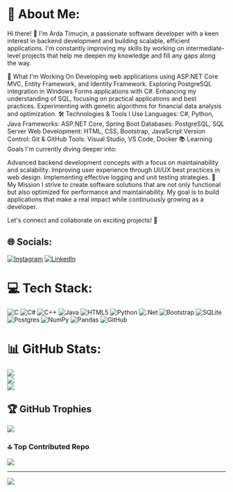 # 💫 About Me:
Hi there! 👋 I'm Arda Timuçin, a passionate software developer with a keen interest in backend development and building scalable, efficient applications. I'm constantly improving my skills by working on intermediate-level projects that help me deepen my knowledge and fill any gaps along the way.

🚀 What I'm Working On
Developing web applications using ASP.NET Core MVC, Entity Framework, and Identity Framework.
Exploring PostgreSQL integration in Windows Forms applications with C#.
Enhancing my understanding of SQL, focusing on practical applications and best practices.
Experimenting with genetic algorithms for financial data analysis and optimization.
🛠️ Technologies & Tools I Use
Languages: C#, Python, Java
Frameworks: ASP.NET Core, Spring Boot
Databases: PostgreSQL, SQL Server
Web Development: HTML, CSS, Bootstrap, JavaScript
Version Control: Git & GitHub
Tools: Visual Studio, VS Code, Docker
📚 Learning Goals
I'm currently diving deeper into:

Advanced backend development concepts with a focus on maintainability and scalability.
Improving user experience through UI/UX best practices in web design.
Implementing effective logging and unit testing strategies.
🎯 My Mission
I strive to create software solutions that are not only functional but also optimized for performance and maintainability. My goal is to build applications that make a real impact while continuously growing as a developer.

Let's connect and collaborate on exciting projects! 🚀


## 🌐 Socials:
[![Instagram](https://img.shields.io/badge/Instagram-%23E4405F.svg?logo=Instagram&logoColor=white)](https://instagram.com/ardatmcnacar) [![LinkedIn](https://img.shields.io/badge/LinkedIn-%230077B5.svg?logo=linkedin&logoColor=white)](https://linkedin.com/in/https://www.linkedin.com/in/arda-timucin-acar/) 

# 💻 Tech Stack:
![C](https://img.shields.io/badge/c-%2300599C.svg?style=for-the-badge&logo=c&logoColor=white) ![C#](https://img.shields.io/badge/c%23-%23239120.svg?style=for-the-badge&logo=csharp&logoColor=white) ![C++](https://img.shields.io/badge/c++-%2300599C.svg?style=for-the-badge&logo=c%2B%2B&logoColor=white) ![Java](https://img.shields.io/badge/java-%23ED8B00.svg?style=for-the-badge&logo=openjdk&logoColor=white) ![HTML5](https://img.shields.io/badge/html5-%23E34F26.svg?style=for-the-badge&logo=html5&logoColor=white) ![Python](https://img.shields.io/badge/python-3670A0?style=for-the-badge&logo=python&logoColor=ffdd54) ![.Net](https://img.shields.io/badge/.NET-5C2D91?style=for-the-badge&logo=.net&logoColor=white) ![Bootstrap](https://img.shields.io/badge/bootstrap-%238511FA.svg?style=for-the-badge&logo=bootstrap&logoColor=white) ![SQLite](https://img.shields.io/badge/sqlite-%2307405e.svg?style=for-the-badge&logo=sqlite&logoColor=white) ![Postgres](https://img.shields.io/badge/postgres-%23316192.svg?style=for-the-badge&logo=postgresql&logoColor=white) ![NumPy](https://img.shields.io/badge/numpy-%23013243.svg?style=for-the-badge&logo=numpy&logoColor=white) ![Pandas](https://img.shields.io/badge/pandas-%23150458.svg?style=for-the-badge&logo=pandas&logoColor=white) ![GitHub](https://img.shields.io/badge/github-%23121011.svg?style=for-the-badge&logo=github&logoColor=white)
# 📊 GitHub Stats:
![](https://github-readme-stats.vercel.app/api?username=Timujaponya&theme=midnight-purple&hide_border=false&include_all_commits=false&count_private=false)<br/>
![](https://github-readme-streak-stats.herokuapp.com/?user=Timujaponya&theme=midnight-purple&hide_border=false)<br/>
![](https://github-readme-stats.vercel.app/api/top-langs/?username=Timujaponya&theme=midnight-purple&hide_border=false&include_all_commits=false&count_private=false&layout=compact)

## 🏆 GitHub Trophies
![](https://github-profile-trophy.vercel.app/?username=Timujaponya&theme=tokyonight&no-frame=true&no-bg=false&margin-w=4)

### 🔝 Top Contributed Repo
![](https://github-contributor-stats.vercel.app/api?username=Timujaponya&limit=5&theme=midnight-purple&combine_all_yearly_contributions=true)

---
[![](https://visitcount.itsvg.in/api?id=Timujaponya&icon=10&color=7)](https://visitcount.itsvg.in) 


